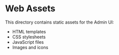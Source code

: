 # Web Assets

This directory contains static assets for the Admin UI:

- HTML templates
- CSS stylesheets
- JavaScript files
- Images and icons